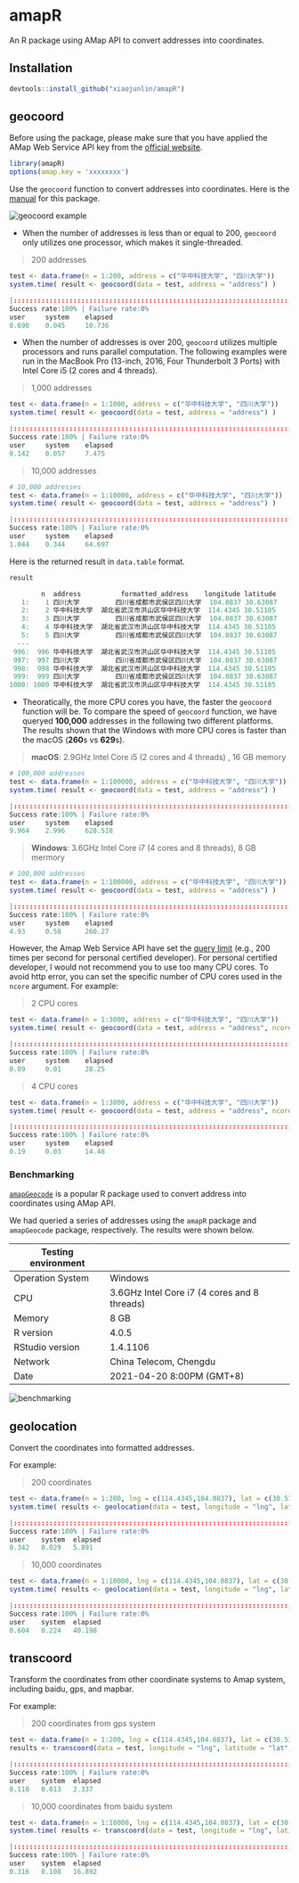 # amapR
An R package using AMap API to convert addresses into coordinates.

## Installation

```R
devtools::install_github("xiaojunlin/amapR") 
```

## geocoord

Before using the package, please make sure that you have applied the AMap Web Service API key from the [official website](https://lbs.amap.com/api/webservice/guide/create-project/get-key).

```R
library(amapR)
options(amap.key = 'xxxxxxxx')
```

Use the `geocoord` function to convert addresses into coordinates. Here is the [manual](docs/amapR_0.2.0.pdf) for this package.

![geocoord example](docs/geocoord_example.gif)


- When the number of addresses is less than or equal to 200, `geocoord` only utilizes one processor, which makes it single-threaded.

>200 addresses

```R
test <- data.frame(n = 1:200, address = c("华中科技大学", "四川大学"))
system.time( result <- geocoord(data = test, address = "address") )
```
```R
|::::::::::::::::::::::::::::::::::::::::::::::::::::::::::::::::::::::| 100%
Success rate:100% | Failure rate:0%  
user     system    elapsed
0.690    0.045     10.736
```

- When the number of addresses is over 200, `geocoord` utilizes multiple processors and runs parallel computation. The following examples were run in the MacBook Pro (13-inch, 2016, Four Thunderbolt 3 Ports) with Intel Core i5 (2 cores and 4 threads).

>1,000 addresses

```R
test <- data.frame(n = 1:1000, address = c("华中科技大学", "四川大学"))
system.time( result <- geocoord(data = test, address = "address") )
```
```R
|::::::::::::::::::::::::::::::::::::::::::::::::::::::::::::::::::::::| 100%
Success rate:100% | Failure rate:0%
user     system    elapsed
0.142    0.057     7.475 
```

>10,000 addresses

```R
# 10,000 addresses
test <- data.frame(n = 1:10000, address = c("华中科技大学", "四川大学"))
system.time( result <- geocoord(data = test, address = "address") )
```
```R
|::::::::::::::::::::::::::::::::::::::::::::::::::::::::::::::::::::::| 100%
Success rate:100% | Failure rate:0%
user     system    elapsed
1.044    0.344     64.697   
```

Here is the returned result in `data.table` format.

```R
result
```
```R
        n  address          formatted_address    longitude latitude
   1:    1 四川大学         四川省成都市武侯区四川大学  104.0837 30.63087
   2:    2 华中科技大学  湖北省武汉市洪山区华中科技大学  114.4345 30.51105
   3:    3 四川大学         四川省成都市武侯区四川大学  104.0837 30.63087
   4:    4 华中科技大学  湖北省武汉市洪山区华中科技大学  114.4345 30.51105
   5:    5 四川大学         四川省成都市武侯区四川大学  104.0837 30.63087
  ---                                                            
 996:  996 华中科技大学  湖北省武汉市洪山区华中科技大学  114.4345 30.51105
 997:  997 四川大学         四川省成都市武侯区四川大学  104.0837 30.63087
 998:  998 华中科技大学  湖北省武汉市洪山区华中科技大学  114.4345 30.51105
 999:  999 四川大学         四川省成都市武侯区四川大学  104.0837 30.63087
1000: 1000 华中科技大学  湖北省武汉市洪山区华中科技大学  114.4345 30.51105
```

- Theoratically, the more CPU cores you have, the faster the `geocoord` function will be. To compare the speed of `geocoord` function, we have queryed **100,000** addresses in the following two different platforms. The results shown that the Windows with more CPU cores is faster than the macOS (**260**s vs **629**s).

> **macOS**: 2.9GHz Intel Core i5 (2 cores and 4 threads) , 16 GB memory

```R
# 100,000 addresses
test <- data.frame(n = 1:100000, address = c("华中科技大学", "四川大学"))
system.time( result <- geocoord(data = test, address = "address") )
```
```R
|::::::::::::::::::::::::::::::::::::::::::::::::::::::::::::::::::::::| 100%
Success rate:100% | Failure rate:0%
user     system    elapsed
9.964    2.996     628.518   
```

> **Windows**: 3.6GHz Intel Core i7 (4 cores and 8 threads), 8 GB mermory

```R
# 100,000 addresses
test <- data.frame(n = 1:100000, address = c("华中科技大学", "四川大学"))
system.time( result <- geocoord(data = test, address = "address") )
```
```R
|::::::::::::::::::::::::::::::::::::::::::::::::::::::::::::::::::::::| 100%
Success rate:100% | Failure rate:0%
user     system    elapsed
4.93     0.58      260.27   
```
However, the Amap Web Service API have set the [query limit](https://lbs.amap.com/api/webservice/guide/tools/flowlevel) (e.g., 200 times per second for personal certified developer). For personal certified developer, I would not recommend you to use too many CPU cores. To avoid http error, you can set the specific number of CPU cores used in the `ncore` argument. For example:

> 2 CPU cores

```R
test <- data.frame(n = 1:3000, address = c("华中科技大学", "四川大学"))
system.time( result <- geocoord(data = test, address = "address", ncore = 2) )
```
```R
|::::::::::::::::::::::::::::::::::::::::::::::::::::::::::::::::::::::| 100%
Success rate:100% | Failure rate:0%
user     system    elapsed
0.09     0.01      28.25 
```
> 4 CPU cores
```R
test <- data.frame(n = 1:3000, address = c("华中科技大学", "四川大学"))
system.time( result <- geocoord(data = test, address = "address", ncore = 4) )
```
```R
|::::::::::::::::::::::::::::::::::::::::::::::::::::::::::::::::::::::| 100%
Success rate:100% | Failure rate:0%
user     system    elapsed
0.19     0.03      14.48 
```



### Benchmarking

[`amapGeocode`](https://cran.r-project.org/web/packages/amapGeocode/index.html) is a popular R package used to convert address into coordinates using AMap API.

We had queried a series of addresses using the `amapR` package and `amapGeocode` package, respectively. The results were shown below.

| Testing environment|  | 
| ------ | ------ | 
| Operation System | Windows | 
| CPU | 3.6GHz Intel Core i7 (4 cores and 8 threads) |
| Memory | 8 GB  |
| R version | 4.0.5 |
| RStudio version | 1.4.1106 |
| Network| China Telecom, Chengdu|
| Date |2021-04-20 8:00PM  (GMT+8) |F



![benchmarking](docs/benchmarking.png)


## geolocation

Convert the coordinates into formatted addresses.

For example:

> 200 coordinates

```R
test <- data.frame(n = 1:200, lng = c(114.4345,104.0837), lat = c(30.51105, 30.63087))
system.time( results <- geolocation(data = test, longitude = "lng", latitude = "lat") )
```
```R
|::::::::::::::::::::::::::::::::::::::::::::::::::::::::::::::::::::::| 100%
Success rate:100% | Failure rate:0%
user    system  elapsed 
0.342   0.029   5.891 
```

> 10,000 coordinates

```R
test <- data.frame(n = 1:10000, lng = c(114.4345,104.0837), lat = c(30.51105, 30.63087))
system.time( results <- geolocation(data = test, longitude = "lng", latitude = "lat") )
```
```R
|::::::::::::::::::::::::::::::::::::::::::::::::::::::::::::::::::::::| 100%
Success rate:100% | Failure rate:0%
user    system  elapsed 
0.604   0.224   40.198 
```


## transcoord

Transform the coordinates from other coordinate systems to Amap system, including baidu, gps, and mapbar.

For example:

> 200 coordinates from gps system

```R
test <- data.frame(n = 1:200, lng = c(114.4345,104.0837), lat = c(30.51105, 30.63087))
results <- transcoord(data = test, longitude = "lng", latitude = "lat", coordsys = "gps")
```
```R
|::::::::::::::::::::::::::::::::::::::::::::::::::::::::::::::::::::::| 100%
Success rate:100% | Failure rate:0%
user    system  elapsed 
0.110   0.013   2.337 
```
> 10,000 coordinates from baidu system

```R
test <- data.frame(n = 1:10000, lng = c(114.4345,104.0837), lat = c(30.51105, 30.63087))
system.time( results <- transcoord(data = test, longitude = "lng", latitude = "lat", coordsys = "baidu") )
```
```R
|::::::::::::::::::::::::::::::::::::::::::::::::::::::::::::::::::::::| 100%
Success rate:100% | Failure rate:0%
user    system  elapsed 
0.316   0.108   16.892 
```
